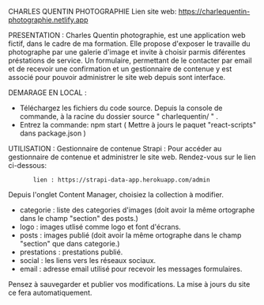 
CHARLES QUENTIN PHOTOGRAPHIE
Lien site web: https://charlequentin-photographie.netlify.app

PRESENTATION : 
Charles Quentin photographie, est une application web fictif, dans le cadre de ma formation. Elle propose d'exposer le travaille du photographe par une galerie d'image et invite à choisir parmis diférentes préstations de service. Un formulaire, permettant de le contacter par email et de recevoir une confirmation et un gestionnaire de contenue y est associé pour pouvoir administrer le site web depuis sont interface.

DEMARAGE EN LOCAL : 
  - Téléchargez les fichiers du code source. Depuis la console de commande, à la racine du dossier source " charlequentin/ " .
  - Entrez la commande: npm start
  ( Mettre à jours le paquet "react-scripts" dans package.json )

UTILISATION : 
Gestionnaire de contenue Strapi :
  Pour accéder au gestionnaire de contenue et administrer le site web. Rendez-vous sur le lien ci-dessous: 
  
           lien : https://strapi-data-app.herokuapp.com/admin

Depuis l'onglet Content Manager, choisiez la collection à modifier. 
  - categorie : liste des categories d'images (doit avoir la même ortographe dans le champ "section" des posts.)
  - logo : images utlisé comme logo et font d'écrans.
  - posts : images publié (doit avoir la même ortographe dans le champ "section" que dans categorie.)
  - prestations : prestations publié.
  - social : les liens vers les réseaux sociaux.
  - email : adresse email utilisé pour recevoir les messages formulaires.
        
Pensez à sauvegarder et publier vos modifications. La mise à jours du site ce fera automatiquement. 
